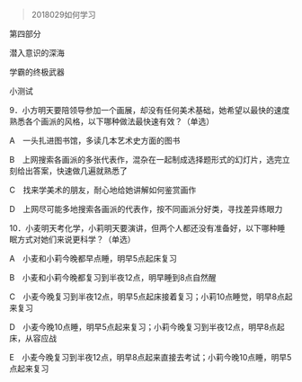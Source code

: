 #
> 2018029如何学习




第四部分

潜入意识的深海

学霸的终极武器


小测试

9．小方明天要陪领导参加一个画展，却没有任何美术基础，她希望以最快的速度熟悉各个画派的风格，以下哪种做法最快速有效？（单选）



A　一头扎进图书馆，多读几本艺术史方面的图书

B　上网搜索各画派的多张代表作，混杂在一起制成选择题形式的幻灯片，选完立刻给出答案，快速做几遍就熟悉了

C　找来学美术的朋友，耐心地给她讲解如何鉴赏画作

D　上网尽可能多地搜索各画派的代表作，按不同画派分好类，寻找差异练眼力

10．小麦明天考化学，小莉明天要演讲，但两个人都还没有准备好，以下哪种睡眠方式对她们来说更科学？（单选）



A　小麦和小莉今晚都早点睡，明早5点起床复习

B　小麦和小莉今晚都复习到半夜12点，明早睡到8点自然醒

C　小麦今晚复习到半夜12点，明早5点起床接着复习；小莉10点睡觉，明早8点起来复习

D　小麦今晚10点睡，明早5点起来复习；小莉今晚复习到半夜12点，明早8点起床，从容应战

E　小麦今晚复习到半夜12点，明早8点起来直接去考试；小莉今晚10点睡，明早5点起来复习




